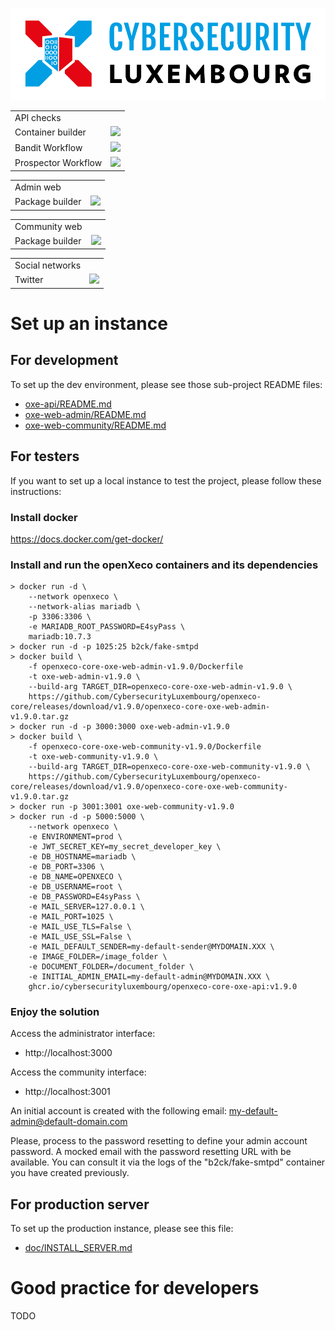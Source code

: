 ![logo](./static/cyberlux-logo.jpg?raw=true "CYBERSECURITY Luxembourg")

<table>
<tr>
  <td>API checks</td>
</tr>
<tr>
  <td>Container builder</td>
  <td><a href="https://github.com/CybersecurityLuxembourg/openxeco/actions/workflows/oxe-api_docker.yml"><img src="https://github.com/CybersecurityLuxembourg/openxeco/actions/workflows/oxe-api_docker.yml/badge.svg" /></a></td>
</tr>
<tr>
  <td>Bandit Workflow</td>
  <td><a href="https://github.com/CybersecurityLuxembourg/openxeco/actions/workflows/oxe-api_pycqa-bandit.yml"><img src="https://github.com/CybersecurityLuxembourg/openxeco/actions/workflows/oxe-api_pycqa-bandit.yml/badge.svg" /></a></td>
</tr>
<tr>
  <td>Prospector Workflow</td>
  <td><a href="https://github.com/CybersecurityLuxembourg/openxeco/actions/workflows/oxe-api_pycqa-prospector.yml"><img src="https://github.com/CybersecurityLuxembourg/openxeco/actions/workflows/oxe-api_pycqa-prospector.yml/badge.svg" /></a></td>
</tr>
</table>

<table>
<tr>
  <td>Admin web</td>
</tr>
<tr>
  <td>Package builder</td>
  <td><a href="https://github.com/CybersecurityLuxembourg/openxeco/actions/workflows/oxe-web-admin_package.yml"><img src="https://github.com/CybersecurityLuxembourg/openxeco/actions/workflows/oxe-web-admin_package.yml/badge.svg" /></a></td>
</tr>
</table>

<table>
<tr>
  <td>Community web</td>
</tr>
<tr>
  <td>Package builder</td>
  <td><a href="https://github.com/CybersecurityLuxembourg/openxeco/actions/workflows/oxe-web-community_package.yml"><img src="https://github.com/CybersecurityLuxembourg/openxeco/actions/workflows/oxe-web-community_package.yml/badge.svg" /></a></td>
</tr>
</table>

<table>
<tr>
  <td>Social networks</td>
</tr>
<tr>
  <td>Twitter</td>
  <td><a href="https://twitter.com/cyberluxembourg"><img src="https://img.shields.io/twitter/follow/cyberluxembourg.svg?style=social&label=Follow" /></a></td>
</tr>
</table>

# Set up an instance

## For development

To set up the dev environment, please see those sub-project README files:

- [oxe-api/README.md](oxe-api/README.md)
- [oxe-web-admin/README.md](oxe-web-admin/README.md)
- [oxe-web-community/README.md](oxe-web-community/README.md)

## For testers

If you want to set up a local instance to test the project, please follow these instructions:

### Install docker

https://docs.docker.com/get-docker/

### Install and run the openXeco containers and its dependencies

```
> docker run -d \
    --network openxeco \
    --network-alias mariadb \
    -p 3306:3306 \
    -e MARIADB_ROOT_PASSWORD=E4syPass \
    mariadb:10.7.3
> docker run -d -p 1025:25 b2ck/fake-smtpd
> docker build \
    -f openxeco-core-oxe-web-admin-v1.9.0/Dockerfile
    -t oxe-web-admin-v1.9.0 \
    --build-arg TARGET_DIR=openxeco-core-oxe-web-admin-v1.9.0 \
    https://github.com/CybersecurityLuxembourg/openxeco-core/releases/download/v1.9.0/openxeco-core-oxe-web-admin-v1.9.0.tar.gz
> docker run -d -p 3000:3000 oxe-web-admin-v1.9.0
> docker build \
    -f openxeco-core-oxe-web-community-v1.9.0/Dockerfile
    -t oxe-web-community-v1.9.0 \
    --build-arg TARGET_DIR=openxeco-core-oxe-web-community-v1.9.0 \
    https://github.com/CybersecurityLuxembourg/openxeco-core/releases/download/v1.9.0/openxeco-core-oxe-web-community-v1.9.0.tar.gz
> docker run -p 3001:3001 oxe-web-community-v1.9.0
> docker run -d -p 5000:5000 \
    --network openxeco \
    -e ENVIRONMENT=prod \
    -e JWT_SECRET_KEY=my_secret_developer_key \
    -e DB_HOSTNAME=mariadb \
    -e DB_PORT=3306 \
    -e DB_NAME=OPENXECO \
    -e DB_USERNAME=root \
    -e DB_PASSWORD=E4syPass \
    -e MAIL_SERVER=127.0.0.1 \
    -e MAIL_PORT=1025 \
    -e MAIL_USE_TLS=False \
    -e MAIL_USE_SSL=False \
    -e MAIL_DEFAULT_SENDER=my-default-sender@MYDOMAIN.XXX \
    -e IMAGE_FOLDER=/image_folder \
    -e DOCUMENT_FOLDER=/document_folder \
    -e INITIAL_ADMIN_EMAIL=my-default-admin@MYDOMAIN.XXX \
    ghcr.io/cybersecurityluxembourg/openxeco-core-oxe-api:v1.9.0
```

### Enjoy the solution

Access the administrator interface:
- http://localhost:3000

Access the community interface:
- http://localhost:3001

An initial account is created with the following email: my-default-admin@default-domain.com

Please, process to the password resetting to define your admin account password. A mocked email with the password resetting URL with be available. You can consult it via the logs of the "b2ck/fake-smtpd" container you have created previously.

## For production server

To set up the production instance, please see this file:

- [doc/INSTALL_SERVER.md](doc/INSTALL_SERVER.md)

# Good practice for developers

TODO
